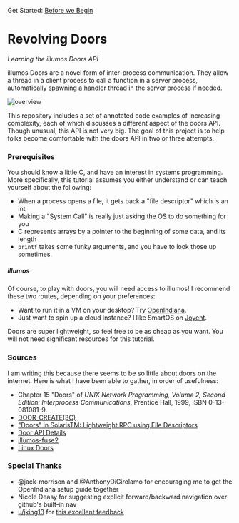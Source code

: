 Get Started: [Before we Begin](00_begin/ "Before we Begin")

# Revolving Doors
*Learning the illumos Doors API*

illumos Doors are a novel form of inter-process communication. They allow a
thread in a client process to call a function in a server process, automatically
spawning a handler thread in the server process if needed.

![overview](overview.svg)

This repository includes a set of annotated code examples of increasing
complexity, each of which discusses a different aspect of the doors API. Though
unusual, this API is not very big. The goal of this project is to help folks
become comfortable with the doors API in two or three attempts.

### Prerequisites
You should know a little C, and have an interest in systems programming. More
specifically, this tutorial assumes you either understand or can teach yourself
about the following:

* When a process opens a file, it gets back a "file descriptor" which is an int
* Making a "System Call" is really just asking the OS to do something for you
* C represents arrays by a pointer to the beginning of some data, and its length
* `printf` takes some funky arguments, and you have to look those up sometimes.

##### illumos
Of course, to play with doors, you will need access to illumos! I recommend
these two routes, depending on your preferences:

* Want to run it in a VM on your desktop? Try [OpenIndiana](appendices/OpenIndiana).
* Just want to spin up a cloud instance? I like SmartOS on [Joyent](appendices/SmartOS).

Doors are super lightweight, so feel free to be as cheap as you want. You will
not need significant resources for this tutorial.

### Sources
I am writing this because there seems to be so little about doors on the 
internet. Here is what I have been able to gather, in order of usefulness:

* Chapter 15 "Doors" of *UNIX Network Programming, Volume 2, Second Edition: Interprocess Communications*, Prentice Hall, 1999, ISBN 0-13-081081-9.
* [DOOR_CREATE(3C)](https://illumos.org/man/3C/door_create)
* ["Doors" in SolarisTM: Lightweight RPC using File Descriptors](http://www.kohala.com/start/papers.others/doors.html)
* [Door API Details](https://blogs.oracle.com/tucker/door-api-details)
* [illumos-fuse2](https://bitbucket.org/gwr/illumos-fuse2)
* [Linux Doors](http://ldoor.sourceforge.net) 

### Special Thanks
* @jack-morrison and @AnthonyDiGirolamo for encouraging me to get the OpenIndiana setup guide together
* Nicole Deasy for suggesting explicit forward/backward navigation over github's built-in nav
* [u/jking13](https://www.reddit.com/user/jking13) for [this excellent feedback](https://www.reddit.com/r/illumos/comments/babxsl/doors_api_tutorial/eke7es9/)
